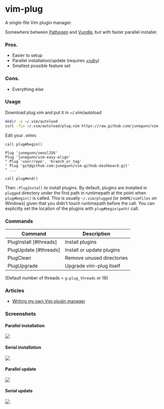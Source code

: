 vim-plug
========

A single-file Vim plugin manager.

Somewhere between [Pathogen](https://github.com/tpope/vim-pathogen) and
[Vundle](https://github.com/gmarik/vundle), but with faster parallel installer.

### Pros.

- Easier to setup
- Parallel installation/update (requires
  [+ruby](http://junegunn.kr/2013/09/installing-vim-with-ruby-support/))
- Smallest possible feature set

### Cons.

- Everything else

### Usage

Download plug.vim and put it in ~/.vim/autoload

```sh
mkdir -p ~/.vim/autoload
curl -fLo ~/.vim/autoload/plug.vim https://raw.github.com/junegunn/vim-plug/master/plug.vim
```

Edit your .vimrc

```vim
call plug#begin()

Plug 'junegunn/seoul256'
Plug 'junegunn/vim-easy-align'
" Plug 'user/repo', 'branch_or_tag'
" Plug 'git@github.com:junegunn/vim-github-dashboard.git'
" ...

call plug#end()
```

Then `:PlugInstall` to install plugins. By default, plugins are installed in
`plugged` directory under the first path in runtimepath at the point when
`plug#begin()` is called. This is usually `~/.vim/plugged` (or `$HOME/vimfiles`
on Windows) given that you didn't touch runtimepath before the call. You can
explicitly set the location of the plugins with `plug#begin(path)` call.

### Commands

| Command                | Description               |
| ---------------------- | ------------------------- |
| PlugInstall [#threads] | Install plugins           |
| PlugUpdate  [#threads] | Install or update plugins |
| PlugClean              | Remove unused directories |
| PlugUpgrade            | Upgrade vim-plug itself   |

(Default number of threads = `g:plug_threads` or 16)

### Articles

- [Writing my own Vim plugin manager](http://junegunn.kr/2013/09/writing-my-own-vim-plugin-manager)

### Screenshots

#### Parallel installation

![](https://raw.github.com/junegunn/vim-plug/master/gif/pi.gif)

#### Serial installation

![](https://raw.github.com/junegunn/vim-plug/master/gif/si.gif)

#### Parallel update

![](https://raw.github.com/junegunn/vim-plug/master/gif/pu.gif)

#### Serial update

![](https://raw.github.com/junegunn/vim-plug/master/gif/su.gif)

